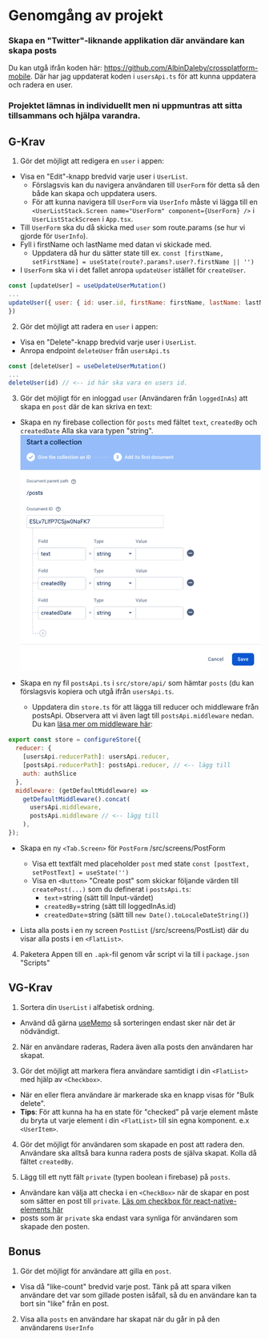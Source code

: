 # Genomgång av projekt

### Skapa en "Twitter"-liknande applikation där användare kan skapa posts

Du kan utgå ifrån koden här: https://github.com/AlbinDaleby/crossplatform-mobile. Där har jag uppdaterat koden i `usersApi.ts` för att kunna uppdatera och radera en user.

### Projektet lämnas in individuellt men ni uppmuntras att sitta tillsammans och hjälpa varandra.

## G-Krav

1. Gör det möjligt att redigera en `user` i appen:
  - Visa en "Edit"-knapp bredvid varje user i `UserList`.
    - Förslagsvis kan du navigera användaren till `UserForm` för detta så den både kan skapa och uppdatera users.
    - För att kunna navigera till `UserForm` via `UserInfo` måste vi lägga till en `<UserListStack.Screen name="UserForm" component={UserForm} />` i `UserListStackScreen` i `App.tsx`.
  - Till `UserForm` ska du då skicka med `user` som route.params (se hur vi gjorde för `UserInfo`).
  - Fyll i firstName och lastName med datan vi skickade med.
    - Uppdatera då hur du sätter state till ex. `const [firstName, setFirstName] = useState(route?.params?.user?.firstName || '')`
  - I `UserForm` ska vi i det fallet anropa `updateUser` istället för `createUser`.
  ```jsx
  const [updateUser] = useUpdateUserMutation()
  ...
  updateUser({ user: { id: user.id, firstName: firstName, lastName: lastName }
  })
  ```

2. Gör det möjligt att radera en `user` i appen:
  - Visa en "Delete"-knapp bredvid varje user i `UserList`.
  - Anropa endpoint `deleteUser` från `usersApi.ts`
  ```jsx
  const [deleteUser] = useDeleteUserMutation()
  ...
  deleteUser(id) // <-- id här ska vara en users id.
  ```

3. Gör det möjligt för en inloggad `user` (Användaren från `loggedInAs`) att skapa en `post` där de kan skriva en text:
  - Skapa en ny firebase collection för `posts` med fältet `text`, `createdBy` och `createdDate` Alla ska vara typen "string".
  ![Firebase](firebase-posts-collection.png "Firebase")

  - Skapa en ny fil `postsApi.ts` i `src/store/api/` som hämtar `posts` (du kan förslagsvis kopiera och utgå ifrån `usersApi.ts`.
    - Uppdatera din `store.ts` för att lägga till reducer och middleware från postsApi. Observera att vi även lagt till `postsApi.middleware` nedan. Du kan [läsa mer om middleware här](https://redux-toolkit.js.org/api/getDefaultMiddleware):
	
```jsx
export const store = configureStore({
  reducer: {
    [usersApi.reducerPath]: usersApi.reducer,
    [postsApi.reducerPath]: postsApi.reducer, // <-- lägg till
    auth: authSlice
  },
  middleware: (getDefaultMiddleware) =>
    getDefaultMiddleware().concat(
      usersApi.middleware,
      postsApi.middleware // <-- lägg till
    ),
});
```

  - Skapa en ny `<Tab.Screen>` för `PostForm` /src/screens/PostForm
    - Visa ett textfält med placeholder `post` med state `const [postText, setPostText] = useState('')`
    - Visa en `<Button>` "Create post" som skickar följande värden till `createPost(...)` som du definerat i `postsApi.ts`:
      - `text`=string (sätt till Input-värdet)
      - `createdBy`=string (sätt till loggedInAs.id)
      - `createdDate`=string (sätt till `new Date().toLocaleDateString()`)

  - Lista alla posts i en ny screen `PostList` (/src/screens/PostList) där du visar alla posts i en `<FlatList>`.

4. Paketera Appen till en `.apk`-fil genom vår script vi la till i `package.json` "Scripts"

## VG-Krav
1. Sortera din `UserList` i alfabetisk ordning.
  - Använd då gärna [useMemo](https://react.dev/reference/react/useMemo) så sorteringen endast sker när det är nödvändigt.

2. När en användare raderas, Radera även alla posts den användaren har skapat.

3. Gör det möjligt att markera flera användare samtidigt i din `<FlatList>` med hjälp av `<Checkbox>`.
  - När en eller flera användare är markerade ska en knapp visas för "Bulk delete".
  - **Tips**: För att kunna ha ha en state för "checked" på varje element måste du bryta ut varje element i din `<FlatList>` till sin egna komponent. e.x `<UserItem>`.

4. Gör det möjligt för användaren som skapade en post att radera den. Användare ska alltså bara kunna radera posts de själva skapat. Kolla då fältet `createdBy`.

5. Lägg till ett nytt fält `private` (typen boolean i firebase) på `posts`.
  - Användare kan välja att checka i en `<CheckBox>` när de skapar en post som sätter en post till `private`. [Läs om checkbox för react-native-elements här](https://reactnativeelements.com/docs/components/checkbox)
  - posts som är `private` ska endast vara synliga för användaren som skapade den posten.
## Bonus
1. Gör det möjligt för användare att gilla en `post`.
  - Visa då "like-count" bredvid varje post. Tänk på att spara vilken användare det var som gillade posten isåfall, så du en användare kan ta bort sin "like" från en post.

2. Visa alla `posts` en användare har skapat när du går in på den användarens `UserInfo`
